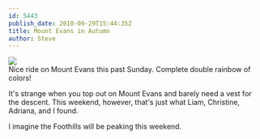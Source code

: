 ```yaml
---
id: 5443
publish_date: 2010-09-29T15:44:35Z
title: Mount Evans in Autumn
author: Steve
---
```

![](http://www.flagstafffrenzy.org/wp-content/uploads/2010/09/102_0939.jpg)  
Nice ride on Mount Evans this past Sunday. Complete double rainbow of colors!

It's strange when you top out on Mount Evans and barely need a vest for the descent. This weekend, however, that's just what Liam, Christine, Adriana, and I found.

I imagine the Foothills will be peaking this weekend.